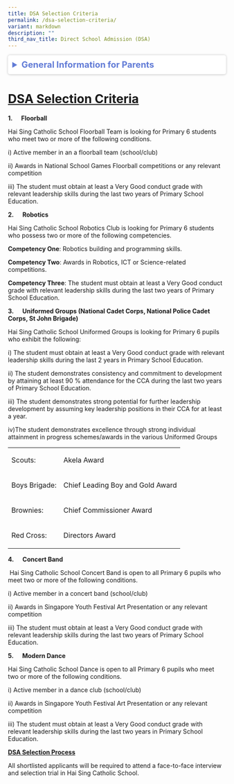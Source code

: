 ```yaml
---
title: DSA Selection Criteria
permalink: /dsa-selection-criteria/
variant: markdown
description: ""
third_nav_title: Direct School Admission (DSA)
---
```

<div style="margin-bottom: 20px;" class="accordion">
            <details style="border-bottom: 1px solid #ddd; border-radius: 5px; box-shadow: 0px 0px 5px #c5c5c5, 0px 0px 5px #ffffff; padding: 10px; background-color: #ffffff;">
                <summary style="cursor: pointer; outline: none;font-size: 20px; color: #617BD6">
                    <strong>General Information for Parents</strong>
                </summary>
                <div style="border-top: 1px solid #6031B6; margin-top: 15px;">
                    <ul>
                        <li><a href="">Frequently Asked Questions (FAQ) on PDLP</a></li>
                        <li><a href="">Infographic on the PLD initiative</a></li>
                    </ul>
                </div>
            </details>
        </div>

<h1><strong><u>DSA Selection Criteria</u></strong></h1>
<p><strong>1.&nbsp;&nbsp;&nbsp;&nbsp;&nbsp; Floorball</strong>
</p>
<p>Hai Sing Catholic School Floorball Team&nbsp;is looking for Primary 6
students who meet two or more of the following conditions.</p>
<p>i) Active member in an a floorball team (school/club)</p>
<p>ii) Awards in National School Games Floorball competitions or any relevant
competition</p>
<p>iii) The student must obtain at least a Very Good conduct grade&nbsp;with
relevant leadership skills during the last two years of Primary School
Education.</p>
<p></p>
<p><strong>2.&nbsp;&nbsp;&nbsp;&nbsp;&nbsp; Robotics</strong>
</p>
<p>Hai Sing Catholic School Robotics Club&nbsp;is looking for Primary 6 students
who possess two or more of the following competencies.</p>
<p></p>
<p><strong>Competency One</strong>: Robotics building and programming skills.</p>
<p><strong>Competency Two</strong>: Awards in Robotics, ICT or Science-related
competitions.</p>
<p><strong>Competency Three</strong>: The student must obtain at least a
Very Good conduct grade&nbsp;with relevant leadership skills during the
last two years of Primary School Education.</p>
<p></p>
<p><strong>3.&nbsp;&nbsp;&nbsp;&nbsp;&nbsp; Uniformed Groups (National Cadet Corps, National Police Cadet Corps, St John Brigade)</strong>
</p>
<p>Hai Sing Catholic School Uniformed Groups is looking for Primary 6 pupils
who exhibit the following:</p>
<p>i) The student must obtain at least a Very Good conduct grade&nbsp;with
relevant leadership skills during the last 2 years in Primary School Education.</p>
<p>ii) The student demonstrates consistency and commitment to development
by attaining at least 90 % attendance for the CCA during the last two years
of Primary School Education.</p>
<p>iii) The student demonstrates strong potential for further leadership
development by assuming key leadership positions in their CCA for at least
a year.</p>
<p>iv)The student demonstrates excellence through strong individual attainment
in progress schemes/awards in the various Uniformed Groups</p>
<table style="minWidth: 50px">
<colgroup>
<col>
<col>
</colgroup>
<tbody>
<tr>
<td rowspan="1" colspan="1">
<p>Scouts:</p>
</td>
<td rowspan="1" colspan="1">
<p>Akela Award</p>
</td>
</tr>
<tr>
<td rowspan="1" colspan="1">
<p>Boys Brigade:</p>
</td>
<td rowspan="1" colspan="1">
<p>Chief Leading Boy and Gold Award</p>
</td>
</tr>
<tr>
<td rowspan="1" colspan="1">
<p>Brownies:</p>
</td>
<td rowspan="1" colspan="1">
<p>Chief Commissioner Award</p>
</td>
</tr>
<tr>
<td rowspan="1" colspan="1">
<p>Red Cross:</p>
</td>
<td rowspan="1" colspan="1">
<p>Directors Award</p>
</td>
</tr>
</tbody>
</table>
<p></p>
<p><strong>4.&nbsp;&nbsp;&nbsp;&nbsp;&nbsp; Concert Band</strong>
</p>
<p>&nbsp;Hai Sing Catholic School Concert Band is open to all Primary 6 pupils
who meet two or more of the following conditions.</p>
<p>i) Active member in a concert band (school/club)</p>
<p>ii) Awards in Singapore Youth Festival Art Presentation or any relevant
competition</p>
<p>iii) The student must obtain at least a Very Good conduct grade&nbsp;with
relevant leadership skills during the last two years of Primary School
Education.</p>
<p></p>
<p><strong>5.&nbsp;&nbsp;&nbsp;&nbsp;&nbsp; Modern Dance</strong>
</p>
<p>Hai Sing Catholic School Dance is open to all Primary 6 pupils who meet
two or more of the following conditions.</p>
<p>i) Active member in a dance club (school/club)</p>
<p>ii) Awards in Singapore Youth Festival Art Presentation or any relevant
competition</p>
<p>iii) The student must obtain at least a Very Good conduct grade&nbsp;with
relevant leadership skills during the last two years in Primary School
Education.</p>
<p></p>
<p><strong><u>DSA Selection Process</u></strong>
</p>
<p>All shortlisted applicants will be required to attend a face-to-face interview
and selection trial in Hai Sing Catholic School.</p>
<p></p>